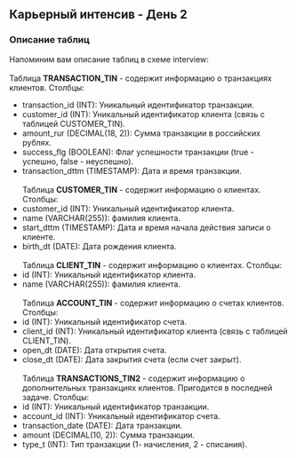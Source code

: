 ## Карьерный интенсив - День 2 ##
### Описание таблиц ###
Напоминим вам описание таблиц в схеме interview:
<br><br>Таблица **TRANSACTION_TIN** - содержит информацию о транзакциях клиентов. Столбцы:
* transaction_id (INT): Уникальный идентификатор транзакции.
* customer_id (INT): Уникальный идентификатор клиента (связь с таблицей CUSTOMER_TIN).
* amount_rur (DECIMAL(18, 2)): Сумма транзакции в российских рублях.
* success_flg (BOOLEAN): Флаг успешности транзакции (true - успешно, false - неуспешно).
* transaction_dttm (TIMESTAMP): Дата и время транзакции. 
<br><br>Таблица **CUSTOMER_TIN** - cодержит информацию о клиентах. Столбцы:
* customer_id (INT): Уникальный идентификатор клиента.
* name (VARCHAR(255)): фамилия клиента.
* start_dttm (TIMESTAMP): Дата и время начала действия записи о клиенте.
* birth_dt (DATE): Дата рождения клиента.
<br><br>Таблица **CLIENT_TIN** - содержит информацию о клиентах. Столбцы:
* id (INT): Уникальный идентификатор клиента.
* name (VARCHAR(255)): фамилия клиента.
<br><br>Таблица **ACCOUNT_TIN** - содержит информацию о счетах клиентов. Столбцы:
* id (INT): Уникальный идентификатор счета.
* client_id (INT): Уникальный идентификатор клиента (связь с таблицей CLIENT_TIN).
* open_dt (DATE): Дата открытия счета.
* close_dt (DATE): Дата закрытия счета (если счет закрыт).
<br><br>Таблица **TRANSACTIONS_TIN2** - содержит информацию о дополнительных транзакциях клиентов. Пригодится в последней задаче. Столбцы:
* id (INT): Уникальный идентификатор транзакции.
* account_id (INT): Уникальный идентификатор счета.
* transaction_date (DATE): Дата транзакции.
* amount (DECIMAL(10, 2)): Сумма транзакции.
* type_t (INT): Тип транзакции (1- начисления, 2 - списания).
